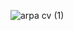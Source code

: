 ![arpa cv (1)](https://github.com/Arunbe-Arpa/CV/assets/126982225/45aadb7b-61a3-4b70-aa88-762949d730fd)
